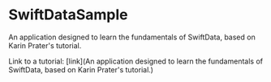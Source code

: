 # SwiftDataSample
An application designed to learn the fundamentals of SwiftData, based on Karin Prater's tutorial.

Link to a tutorial: [link](An application designed to learn the fundamentals of SwiftData, based on Karin Prater's tutorial.)
